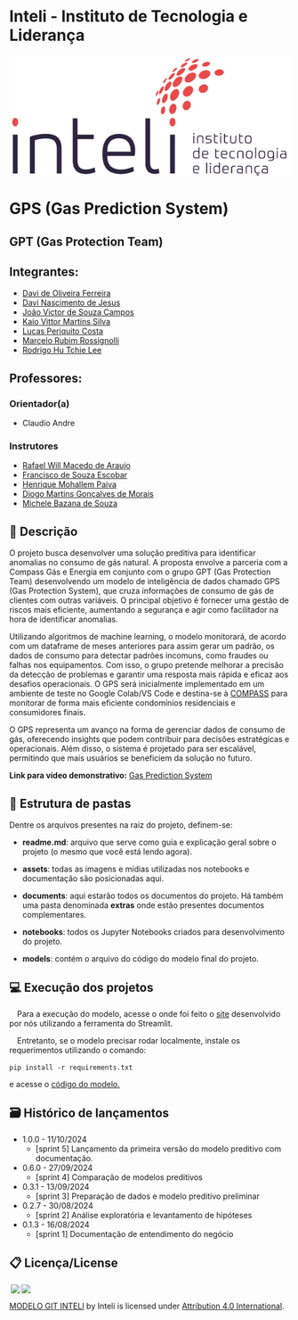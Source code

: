 # Inteli - Instituto de Tecnologia e Liderança 

<p align="center">
<a href= "https://www.inteli.edu.br/"><img src="assets/inteli.png" alt="Inteli - Instituto de Tecnologia e Liderança" border="0"></a>
</p>

# GPS (Gas Prediction System)

## GPT (Gas Protection Team)

## Integrantes: 
- <a href="https://www.linkedin.com/in/victorbarq/">Davi de Oliveira Ferreira</a>
- <a href="https://www.linkedin.com/in/davi-nascimento-de-jesus/">Davi Nascimento de Jesus</a>
- <a href="https://www.linkedin.com/in/souzajv/">João Victor de Souza Campos</a> 
- <a href="https://www.linkedin.com/in/kaiovittor/">Kaio Vittor Martins Silva</a> 
- <a href="https://www.linkedin.com/in/lucas-periquito-costa-2982552b3/">Lucas Periquito Costa</a>
- <a href="https://www.linkedin.com/in/marcelo-rossignolli/">Marcelo Rubim Rossignolli</a> 
- <a href="https://www.linkedin.com/in/rodrigo-lee/">Rodrigo Hu Tchie Lee</a>

## Professores:
### Orientador(a) 
- <a>Claudio Andre</a>
### Instrutores
- <a href="https://www.linkedin.com/in/rafael-will-m-de-araujo-20809b18b/">Rafael Will Macedo de Araujo</a>
- <a href="https://www.linkedin.com/in/francisco-escobar/">Francisco de Souza Escobar</a> 
- <a href="https://www.linkedin.com/in/henrique-mohallem-paiva-6854b460/">Henrique Mohallem Paiva</a> 
- <a href="https://www.linkedin.com/in/diogo-martins-gon%C3%A7alves-de-morais-96404732/">Diogo Martins Gonçalves de Morais</a>
- <a href="https://www.linkedin.com/in/michele-bazana-de-souza-69b77763/">Michele Bazana de Souza</a> 


## 📝 Descrição

O projeto busca desenvolver uma solução preditiva para identificar anomalias no consumo de gás natural. A proposta envolve a parceria com a Compass Gás e Energia em conjunto com o grupo GPT (Gas Protection Team) desenvolvendo um modelo de inteligência de dados chamado GPS (Gas Protection System), que cruza informações de consumo de gás de clientes com outras variáveis. O principal objetivo é fornecer uma gestão de riscos mais eficiente, aumentando a segurança e agir como facilitador na hora de identificar anomalias.

Utilizando algoritmos de machine learning, o modelo monitorará, de acordo com um dataframe de meses anteriores para assim gerar um padrão, os dados de consumo para detectar padrões incomuns, como fraudes ou falhas nos equipamentos. Com isso, o grupo pretende melhorar a precisão da detecção de problemas e garantir uma resposta mais rápida e eficaz aos desafios operacionais. O GPS será inicialmente implementado em um ambiente de teste no Google Colab/VS Code e destina-se à <a href="https://www.compassbr.com">COMPASS</a> para monitorar de forma mais eficiente condomínios residenciais e consumidores finais.

O GPS representa um avanço na forma de gerenciar dados de consumo de gás, oferecendo insights que podem contribuir para decisões estratégicas e operacionais. Além disso, o sistema é projetado para ser escalável, permitindo que mais usuários se beneficiem da solução no futuro.

<b>Link para vídeo demonstrativo:</b> <a href="https://youtu.be/kXpH7ewpnpg">Gas Prediction System</a>

## 📁 Estrutura de pastas

Dentre os arquivos presentes na raiz do projeto, definem-se:

- <b>readme.md</b>: arquivo que serve como guia e explicação geral sobre o projeto (o mesmo que você está lendo agora).

- <b>assets</b>: todas as imagens e mídias utilizadas nos notebooks e documentação são posicionadas aqui.

- <b>documents</b>: aqui estarão todos os documentos do projeto. Há também uma pasta denominada <b>extras</b> onde estão presentes documentos complementares.

- <b>notebooks</b>: todos os Jupyter Notebooks criados para desenvolvimento do projeto.

- <b>models</b>: contém o arquivo do código do modelo final do projeto.

## 💻 Execução dos projetos

&emsp;Para a execução do modelo, acesse o  onde foi feito o <a href="https://modelo-preditivo-grupo4.streamlit.app/">site</a> desenvolvido por nós utilizando a ferramenta do Streamlit.

&emsp;Entretanto, se o modelo precisar rodar localmente, instale os requerimentos utilizando o comando:
~~~terminal
pip install -r requirements.txt
~~~
e acesse o [código do modelo.](./models/modelofinal.joblib)

## 🗃 Histórico de lançamentos

* 1.0.0 - 11/10/2024
    * [sprint 5] Lançamento da primeira versão do modelo preditivo com documentação.
* 0.6.0 - 27/09/2024
    * [sprint 4] Comparação de modelos preditivos
* 0.3.1 - 13/09/2024
    * [sprint 3] Preparação de dados e modelo preditivo preliminar
* 0.2.7 - 30/08/2024
    * [sprint 2] Análise exploratória e levantamento de hipóteses
* 0.1.3 - 16/08/2024
    * [sprint 1] Documentação de entendimento do negócio

## 📋 Licença/License

<img style="height:22px!important;margin-left:3px;vertical-align:text-bottom;" src="https://mirrors.creativecommons.org/presskit/icons/cc.svg?ref=chooser-v1"><img style="height:22px!important;margin-left:3px;vertical-align:text-bottom;" src="https://mirrors.creativecommons.org/presskit/icons/by.svg?ref=chooser-v1"><p xmlns:cc="http://creativecommons.org/ns#" xmlns:dct="http://purl.org/dc/terms/"><a property="dct:title" rel="cc:attributionURL" href="https://github.dev/Intelihub/Template_M3">MODELO GIT INTELI</a> by Inteli is licensed under <a href="http://creativecommons.org/licenses/by/4.0/?ref=chooser-v1" target="_blank" rel="license noopener noreferrer" style="display:inline-block;">Attribution 4.0 International</a>.</p>
